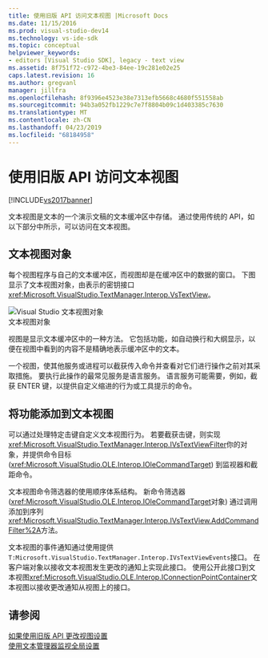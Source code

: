 ```yaml
---
title: 使用旧版 API 访问文本视图 |Microsoft Docs
ms.date: 11/15/2016
ms.prod: visual-studio-dev14
ms.technology: vs-ide-sdk
ms.topic: conceptual
helpviewer_keywords:
- editors [Visual Studio SDK], legacy - text view
ms.assetid: 8f751f72-c972-4be3-84ee-19c281e02e25
caps.latest.revision: 16
ms.author: gregvanl
manager: jillfra
ms.openlocfilehash: 8f9396e4523e38e7313efb5668c4680f551558ab
ms.sourcegitcommit: 94b3a052fb1229c7e7f8804b09c1d403385c7630
ms.translationtype: MT
ms.contentlocale: zh-CN
ms.lasthandoff: 04/23/2019
ms.locfileid: "68184958"
---
```

# <a name="accessing-thetext-view-by-using-the-legacy-api"></a>使用旧版 API 访问文本视图
[!INCLUDE[vs2017banner](../includes/vs2017banner.md)]

文本视图是文本的一个演示文稿的文本缓冲区中存储。 通过使用传统的 API，如以下部分中所示，可以访问在文本视图。  
  
## <a name="text-view-object"></a>文本视图对象  
 每个视图程序与自己的文本缓冲区，而视图却是在缓冲区中的数据的窗口。 下图显示了文本视图对象，由表示的密钥接口<xref:Microsoft.VisualStudio.TextManager.Interop.VsTextView>。  
  
 ![Visual Studio 文本视图对象](../extensibility/media/vstextview.gif "vstextview")  
文本视图对象  
  
 视图是显示文本缓冲区中的一种方法。 它包括功能，如自动换行和大纲显示，以便在视图中看到的内容不是精确地表示缓冲区中的文本。  
  
 一个视图，使其他服务或进程可以截获传入命令并查看对它们进行操作之前对其采取措施。 要执行此操作的最常见服务是语言服务。 语言服务可能需要，例如，截获 ENTER 键，以提供自定义缩进的行为或工具提示的命令。  
  
## <a name="adding-functionality-to-the-text-view"></a>将功能添加到文本视图  
 可以通过处理特定击键自定义文本视图行为。 若要截获击键，则实现<xref:Microsoft.VisualStudio.TextManager.Interop.IVsTextViewFilter>你的对象，并提供命令目标 (<xref:Microsoft.VisualStudio.OLE.Interop.IOleCommandTarget>) 到监视器和截距命令。  
  
 文本视图命令筛选器的使用顺序体系结构。 新命令筛选器 (<xref:Microsoft.VisualStudio.OLE.Interop.IOleCommandTarget>对象) 通过调用添加到序列<xref:Microsoft.VisualStudio.TextManager.Interop.IVsTextView.AddCommandFilter%2A>方法。  
  
 文本视图的事件通知通过使用提供`T:Microsoft.VisualStudio.TextManager.Interop.IVsTextViewEvents`接口。 在客户端对象以接收文本视图发生更改的通知上实现此接口。 使用公开此接口到文本视图<xref:Microsoft.VisualStudio.OLE.Interop.IConnectionPointContainer>文本视图以接收更改通知从视图上的接口。  
  
## <a name="see-also"></a>请参阅  
 [如果使用旧版 API 更改视图设置](../extensibility/changing-view-settings-by-using-the-legacy-api.md)   
 [使用文本管理器监视全局设置](../extensibility/using-the-text-manager-to-monitor-global-settings.md)
